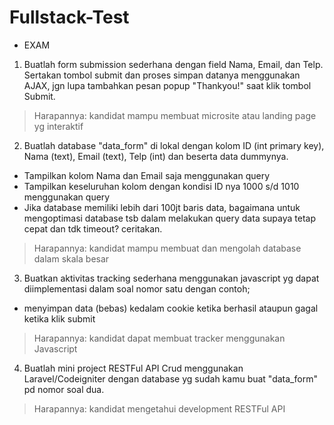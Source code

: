 # Fullstack-Test

- EXAM
1. Buatlah form submission sederhana dengan field Nama, Email, dan Telp. Sertakan tombol submit dan proses simpan datanya menggunakan AJAX, jgn lupa tambahkan pesan popup "Thankyou!" saat klik tombol Submit.
> Harapannya: kandidat mampu membuat microsite atau landing page yg interaktif

2. Buatlah database "data_form" di lokal dengan kolom ID (int primary key), Nama (text), Email (text), Telp (int) dan beserta data dummynya.
- Tampilkan kolom Nama dan Email saja menggunakan query
- Tampilkan keseluruhan kolom dengan kondisi ID nya 1000 s/d 1010 menggunakan query
- Jika database memiliki lebih dari 100jt baris data, bagaimana untuk mengoptimasi database tsb dalam melakukan query data supaya tetap cepat dan tdk timeout? ceritakan.
> Harapannya: kandidat mampu membuat dan mengolah database dalam skala besar

3. Buatkan aktivitas tracking sederhana menggunakan javascript yg dapat diimplementasi dalam soal nomor satu dengan contoh;
- menyimpan data (bebas) kedalam cookie ketika berhasil ataupun gagal ketika klik submit
> Harapannya: kandidat dapat membuat tracker menggunakan Javascript

4. Buatlah mini project RESTFul API Crud menggunakan Laravel/Codeigniter dengan database yg sudah kamu buat "data_form" pd nomor soal dua.
> Harapannya: kandidat mengetahui development RESTFul API
